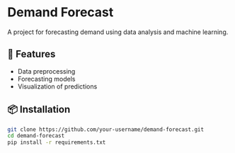 # Demand Forecast

A project for forecasting demand using data analysis and machine learning.

## 🚀 Features
- Data preprocessing
- Forecasting models
- Visualization of predictions

## 📦 Installation
```bash
git clone https://github.com/your-username/demand-forecast.git
cd demand-forecast
pip install -r requirements.txt
